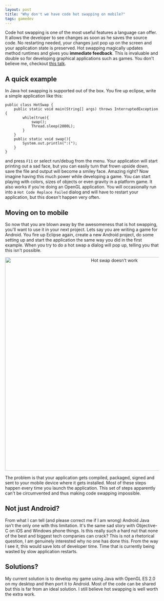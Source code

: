 ```yaml
---
layout: post
title: "Why don't we have code hot swapping on mobile?"
tags: gamedev
---
```



Code hot swapping is one of the most useful features a language can offer. It allows the developer to see changes as soon as he saves the source code. No restarting needed, your changes just pop up on the screen and your application state is preserved. Hot swapping magically updates method runtimes and gives you **immediate feedback**. This is invaluable and double so for developing graphical applications such as games. You don't believe me, checkout [this talk](http://vimeo.com/36579366#at=3).

A quick example
---------------

In Java hot swapping is supported out of the box. You fire up eclipse, write a simple application like this:

    public class HotSwap {
        public static void main(String[] args) throws InterruptedException {
            while(true){
                swap();
                Thread.sleep(2000L);
            }
        }
        public static void swap(){
            System.out.println(":(");
        }
    }

and press `F11` or select run/debug from the menu. Your application will start printing out a sad face, but you can easily turn that frown upside down, save the file and output will become a smiley face. Amazing right? Now imagine having this much power while developing a game. You can start playing with colors, sizes of objects or even gravity in a platform game. It also works if you're doing an OpenGL application. You will occasionally run into a `Hot Code Replace Failed` dialog and will have to restart your application, but this doesn't happen very often.

Moving on to mobile
-------------------

So now that you are blown away by the awesomeness that is hot swapping, you'll want to use it in your next project. Lets say you are writing a game for Android. You fire up Eclipse again, create a new Android project, do some setting up and start the application the same way you did in the first example. When you try to do a hot swap a dialog will pop up, telling you that this isn't possible.

<a href="/assets/pics/hotswap.png" style="text-align:center;"><img class="" src="/assets/pics/hotswap.png"  width="700" alt="Hot swap doesn't work" /></a>

The problem is that your application gets compiled, packaged, signed and sent to your mobile device where it gets installed. Most of these steps happen every time you launch the application. This set of steps apparently can't be circumvented and thus making code swapping impossible.

Not just Android?
-----------------

From what I can tell (and please correct me if I am wrong) Android Java isn't the only one with this limitation. It's the same sad story with Objective-C on iOS and Windows phone things. Is this really such a hard nut that none of the best and biggest tech companies can crack? This is not a rhetorical question, I am genuinely interested why no one has done this. From the way I see it, this would save lots of developer time. Time that is currently being wasted by slow application restarts.

Solutions?
----------

My current solution is to develop my game using Java with OpenGL ES 2.0 on my desktop and then port it to Android. Most of the code can be shared but this is far from an ideal solution. I still believe hot swapping is well worth the extra work.
